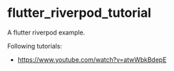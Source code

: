 # flutter_riverpod_tutorial

A flutter riverpod example.

Following tutorials:
 - https://www.youtube.com/watch?v=atwWbkBdepE
